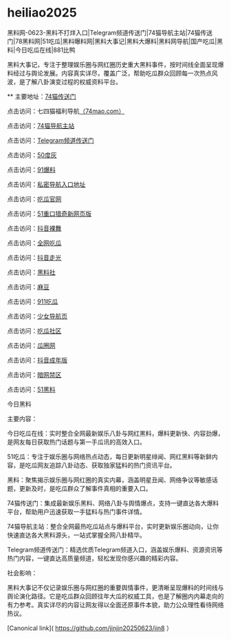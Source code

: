 # heiliao2025
黑料网-0623-黑料不打烊入口|Telegram频道传送门|74猫导航主站|74猫传送门|78黑料网|51吃瓜|黑料曝料网|黑料大事记|黑料大爆料|黑料网导航|国产吃瓜|黑料|今日吃瓜在线|881比鸭

黑料大事记，专注于整理娱乐圈与网红圈历史重大黑料事件，按时间线全面呈现爆料经过与舆论发展。内容真实详尽，覆盖广泛，帮助吃瓜群众回顾每一次热点风波，是了解八卦演变过程的权威资料平台。

** 主要地址：<a href="https://74mao.com/">74猫传送门</a>

点击访问：七四猫福利导航<a href="https://74mao.com/">（74mao.com）</a>

点击访问：<a href="https://74mao.com/">74猫导航主站</a>

点击访问：<a href="https://74mao.com/">Telegram频道传送门</a>

点击访问：<a href="https://50dh-03.pages.dev/">50度灰</a>

点击访问：<a href="https://cg65-01.pages.dev/">91爆料</a>

点击访问：<a href="https://she12-1.pages.dev/">私密导航入口地址</a>

点击访问：<a href="https://cg2-22.pages.dev/">吃瓜官网</a>

点击访问：<a href="https://ji547.pages.dev/">51重口猎奇新网页版</a>

点击访问：<a href="https://dy9-23.pages.dev/">抖音裸舞</a>

点击访问：<a href="https://cg4-23.pages.dev/">全网吃瓜</a>

点击访问：<a href="https://dy10-23.pages.dev/">抖音走光</a>

点击访问：<a href="https://hls-03.pages.dev/">黑料社</a>

点击访问：<a href="https://she67-1.pages.dev/">麻豆</a>

点击访问：<a href="https://cg9-05.pages.dev/">911吃瓜</a>

点击访问：<a href="https://she51-1.pages.dev/">少女导航页</a>

点击访问：<a href="https://cg863.pages.dev/">吃瓜社区</a>

点击访问：<a href="https://cg6-38.pages.dev/">瓜圈网</a>

点击访问：<a href="https://dy5-07.pages.dev/">抖音成年版</a>

点击访问：<a href="https://ji14.pages.dev/">暗网禁区</a>

点击访问：<a href="https://she89-02.pages.dev/">51黑料</a>

今日黑料

主要内容：

今日吃瓜在线：实时整合全网最新娱乐八卦与网红黑料，爆料更新快、内容劲爆，是网友每日获取热门话题与第一手瓜讯的高效入口。

51吃瓜：专注于娱乐圈与网络热点动态，每日更新明星绯闻、网红黑料等新鲜内容，是吃瓜网友追踪八卦动态、获取独家猛料的热门资讯平台。

黑料：聚焦揭示娱乐圈与网红圈的真实内幕，涵盖明星丑闻、网络争议等敏感话题，更新及时，是吃瓜群众了解事件真相的重要入口。

74猫传送门：集成最新娱乐黑料、网络八卦与舆情爆点，支持一键直达各大爆料平台，帮助用户迅速获取一手猛料与热门事件详情。

74猫导航主站：整合全网最热吃瓜站点与爆料平台，实时更新娱乐圈动向，让你快速直达各大黑料源头，一站式掌握全网八卦精华。

Telegram频道传送门：精选优质Telegram频道入口，涵盖娱乐爆料、资源资讯等热门内容，一键直达高质量频道，轻松发现你感兴趣的精彩内容。

社会影响：

黑料大事记不仅记录娱乐圈与网红圈的重要舆情事件，更清晰呈现爆料的时间线与舆论演化路径。它是吃瓜群众回顾往年大瓜的权威工具，也是了解圈内内幕走向的有力参考。真实详尽的内容让网友得以全面还原事件本貌，助力公众理性看待网络热议。

[Canonical link]( https://github.com/jinjin20250623/jin8 ）
